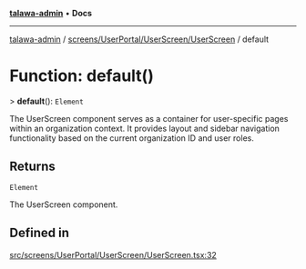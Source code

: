 [**talawa-admin**](../../../../../README.md) • **Docs**

***

[talawa-admin](../../../../../modules.md) / [screens/UserPortal/UserScreen/UserScreen](../README.md) / default

# Function: default()

\> **default**(): `Element`

The UserScreen component serves as a container for user-specific pages
within an organization context. It provides layout and sidebar navigation
functionality based on the current organization ID and user roles.

## Returns

`Element`

The UserScreen component.

## Defined in

[src/screens/UserPortal/UserScreen/UserScreen.tsx:32](https://github.com/PalisadoesFoundation/talawa-admin/blob/9dd5d7fd647f8a7c9e1c1e14bf645b71b32c51c2/src/screens/UserPortal/UserScreen/UserScreen.tsx#L32)

